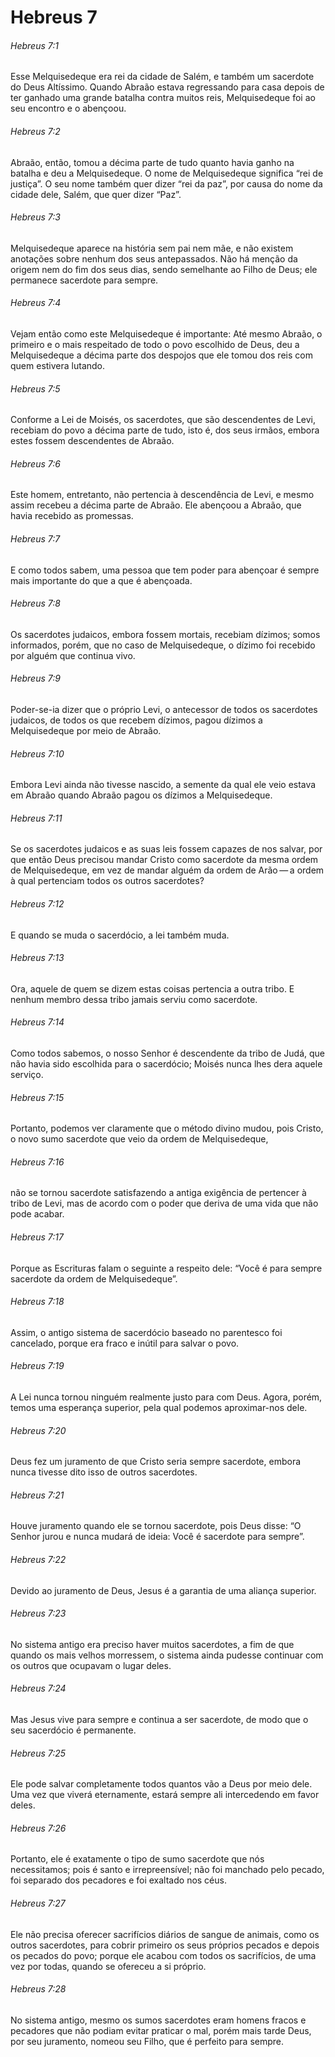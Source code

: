 # Hebreus 7

###### Hebreus 7:1

Esse Melquisedeque era rei da cidade de Salém, e também um sacerdote do Deus Altíssimo. Quando Abraão estava regressando para casa depois de ter ganhado uma grande batalha contra muitos reis, Melquisedeque foi ao seu encontro e o abençoou.

###### Hebreus 7:2

Abraão, então, tomou a décima parte de tudo quanto havia ganho na batalha e deu a Melquisedeque. O nome de Melquisedeque significa “rei de justiça”. O seu nome também quer dizer “rei da paz”, por causa do nome da cidade dele, Salém, que quer dizer “Paz”.

###### Hebreus 7:3

Melquisedeque aparece na história sem pai nem mãe, e não existem anotações sobre nenhum dos seus antepassados. Não há menção da origem nem do fim dos seus dias, sendo semelhante ao Filho de Deus; ele permanece sacerdote para sempre.

###### Hebreus 7:4

Vejam então como este Melquisedeque é importante: Até mesmo Abraão, o primeiro e o mais respeitado de todo o povo escolhido de Deus, deu a Melquisedeque a décima parte dos despojos que ele tomou dos reis com quem estivera lutando.

###### Hebreus 7:5

Conforme a Lei de Moisés, os sacerdotes, que são descendentes de Levi, recebiam do povo a décima parte de tudo, isto é, dos seus irmãos, embora estes fossem descendentes de Abraão.

###### Hebreus 7:6

Este homem, entretanto, não pertencia à descendência de Levi, e mesmo assim recebeu a décima parte de Abraão. Ele abençoou a Abraão, que havia recebido as promessas.

###### Hebreus 7:7

E como todos sabem, uma pessoa que tem poder para abençoar é sempre mais importante do que a que é abençoada.

###### Hebreus 7:8

Os sacerdotes judaicos, embora fossem mortais, recebiam dízimos; somos informados, porém, que no caso de Melquisedeque, o dízimo foi recebido por alguém que continua vivo.

###### Hebreus 7:9

Poder-se-ia dizer que o próprio Levi, o antecessor de todos os sacerdotes judaicos, de todos os que recebem dízimos, pagou dízimos a Melquisedeque por meio de Abraão.

###### Hebreus 7:10

Embora Levi ainda não tivesse nascido, a semente da qual ele veio estava em Abraão quando Abraão pagou os dízimos a Melquisedeque.

###### Hebreus 7:11

Se os sacerdotes judaicos e as suas leis fossem capazes de nos salvar, por que então Deus precisou mandar Cristo como sacerdote da mesma ordem de Melquisedeque, em vez de mandar alguém da ordem de Arão — a ordem à qual pertenciam todos os outros sacerdotes?

###### Hebreus 7:12

E quando se muda o sacerdócio, a lei também muda.

###### Hebreus 7:13

Ora, aquele de quem se dizem estas coisas pertencia a outra tribo. E nenhum membro dessa tribo jamais serviu como sacerdote.

###### Hebreus 7:14

Como todos sabemos, o nosso Senhor é descendente da tribo de Judá, que não havia sido escolhida para o sacerdócio; Moisés nunca lhes dera aquele serviço.

###### Hebreus 7:15

Portanto, podemos ver claramente que o método divino mudou, pois Cristo, o novo sumo sacerdote que veio da ordem de Melquisedeque,

###### Hebreus 7:16

não se tornou sacerdote satisfazendo a antiga exigência de pertencer à tribo de Levi, mas de acordo com o poder que deriva de uma vida que não pode acabar.

###### Hebreus 7:17

Porque as Escrituras falam o seguinte a respeito dele: “Você é para sempre sacerdote da ordem de Melquisedeque”.

###### Hebreus 7:18

Assim, o antigo sistema de sacerdócio baseado no parentesco foi cancelado, porque era fraco e inútil para salvar o povo.

###### Hebreus 7:19

A Lei nunca tornou ninguém realmente justo para com Deus. Agora, porém, temos uma esperança superior, pela qual podemos aproximar-nos dele.

###### Hebreus 7:20

Deus fez um juramento de que Cristo seria sempre sacerdote, embora nunca tivesse dito isso de outros sacerdotes.

###### Hebreus 7:21

Houve juramento quando ele se tornou sacerdote, pois Deus disse: “O Senhor jurou e nunca mudará de ideia: Você é sacerdote para sempre”.

###### Hebreus 7:22

Devido ao juramento de Deus, Jesus é a garantia de uma aliança superior.

###### Hebreus 7:23

No sistema antigo era preciso haver muitos sacerdotes, a fim de que quando os mais velhos morressem, o sistema ainda pudesse continuar com os outros que ocupavam o lugar deles.

###### Hebreus 7:24

Mas Jesus vive para sempre e continua a ser sacerdote, de modo que o seu sacerdócio é permanente.

###### Hebreus 7:25

Ele pode salvar completamente todos quantos vão a Deus por meio dele. Uma vez que viverá eternamente, estará sempre ali intercedendo em favor deles.

###### Hebreus 7:26

Portanto, ele é exatamente o tipo de sumo sacerdote que nós necessitamos; pois é santo e irrepreensível; não foi manchado pelo pecado, foi separado dos pecadores e foi exaltado nos céus.

###### Hebreus 7:27

Ele não precisa oferecer sacrifícios diários de sangue de animais, como os outros sacerdotes, para cobrir primeiro os seus próprios pecados e depois os pecados do povo; porque ele acabou com todos os sacrifícios, de uma vez por todas, quando se ofereceu a si próprio.

###### Hebreus 7:28

No sistema antigo, mesmo os sumos sacerdotes eram homens fracos e pecadores que não podiam evitar praticar o mal, porém mais tarde Deus, por seu juramento, nomeou seu Filho, que é perfeito para sempre.

